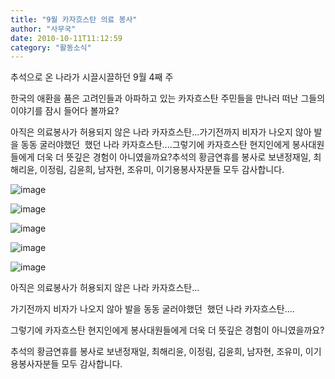 ```yaml
---
title: "9월 카자흐스탄 의료 봉사"
author: "사무국"
date: 2010-10-11T11:12:59
category: "활동소식"
---
```


추석으로 온 나라가 시끌시끌하던 9월 4째 주

한국의 애환을 품은 고려인들과 아파하고 있는 카자흐스탄 주민들을 만나러 떠난 그들의 이야기를 잠시 들어다 볼까요?

아직은 의료봉사가 허용되지 않은 나라 카자흐스탄...가기전까지 비자가 나오지 않아 발을 동동 굴러야했던  했던 나라 카자흐스탄....그렇기에 카자흐스탄 현지인에게 봉사대원들에게 더욱 더 뜻깊은 경험이 아니였을까요?추석의 황금연휴를 봉사로 보낸정재일, 최해리윤, 이정림, 김윤희, 남자현, 조유미, 이기용봉사자분들 모두 감사합니다.

![image](/files/attach/images/2318/441/002/7d27e9cec66ef65f3df79ab887a811e2)

![image](/files/attach/images/2318/441/002/f0e90daf6969c182ae615ae168d6fabd)

![image](/files/attach/images/2318/441/002/b16be0c7e2f92bb781b4b9dd05759eef)

![image](/files/attach/images/2318/441/002/65ce7ea203c8b6ec96e239e77678fc6d)

![image](/files/attach/images/2318/441/002/a9413009c1da171bfd91724664a92b0a)

아직은 의료봉사가 허용되지 않은 나라 카자흐스탄...

가기전까지 비자가 나오지 않아 발을 동동 굴러야했던  했던 나라 카자흐스탄....

그렇기에 카자흐스탄 현지인에게 봉사대원들에게 더욱 더 뜻깊은 경험이 아니였을까요?

추석의 황금연휴를 봉사로 보낸정재일, 최해리윤, 이정림, 김윤희, 남자현, 조유미, 이기용봉사자분들 모두 감사합니다.
